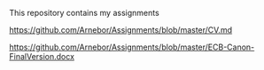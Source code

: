 This repository contains my assignments

https://github.com/Arnebor/Assignments/blob/master/CV.md

https://github.com/Arnebor/Assignments/blob/master/ECB-Canon-FinalVersion.docx

